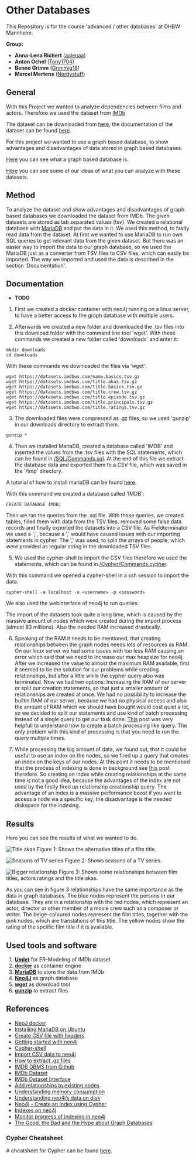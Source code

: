 # Other Databases
This Repository is for the course 'advanced / other databases' at DHBW Mannheim.

**Group:**
* **Anna-Lena Richert** ([aalenaa](https://github.com/aalenaa))
* **Anton Ochel** ([Tony1704](https://github.com/Tony1704))
* **Benno Grimm** ([Grimmig18](https://github.com/Grimmig18))
* **Marcel Mertens** ([Nerdystuff](https://github.com/NerdyStuff)) 

## General
With this Project we wanted to analyze dependencies between films and actors. Therefore we used the dataset from [IMDb](https://www.imdb.com).

The dataset can be downloaded from [here](https://datasets.imdbws.com/), the documentation of the dataset can be found [here](https://www.imdb.com/interfaces/).

For this project we wanted to use a graph based database, to show advantages and disadvantages of data stored in graph based databases.

[Here](https://github.com/NerdyStuff/Other_Databases/blob/master/What_is_a_graph_database.md) you can see what a graph based database is.

[Here](https://github.com/NerdyStuff/Other_Databases/blob/master/ideas.md) you can see some of our ideas of what you can analyze with these datasets.

## Method
To analyze the dataset and show advantages and disadvantages of graph based databases we downloaded the dataset from IMDb. The given datasets are stored as tab separated values (tsv). We created a relational database with [MariaDB](https://mariadb.org/) and put the data in it. We used this method, to fastly read data from the dataset. 
At first we wanted to use MariaDB to run own SQL queries to get relevant data from the given dataset. But there was an easier way to import the data to our graph database, so we used the MariaDB just as a converter from TSV files to CSV files, which can easily be imported.
The way we imported and used the data is described in the section 'Documentation'.

## Documentation
- **TODO**

1. First we created a docker container with neo4j running on a linux server, to have a better access to the graph database with multiple users.

2. Afterwards we created a new folder and downloaded the .tsv files into this download folder with the command line tool 'wget'.
With these commands we created a new folder called 'downloads' and enter it:
```
mkdir downloads
cd downloads
```

With these commands we downloaded the files via 'wget':
```
wget https://datasets.imdbws.com/name.basics.tsv.gz
wget https://datasets.imdbws.com/title.akas.tsv.gz
wget https://datasets.imdbws.com/title.basics.tsv.gz
wget https://datasets.imdbws.com/title.crew.tsv.gz
wget https://datasets.imdbws.com/title.episode.tsv.gz
wget https://datasets.imdbws.com/title.principals.tsv.gz
wget https://datasets.imdbws.com/title.ratings.tsv.gz
```

3. The downloaded files were compressed as .gz files, so we used 'gunzip' in our downloads directory to extract them.
```
gunzip *
```

4. Then we installed MariaDB, created a database called 'IMDB' and inserted the values from the .tsv files with the SQL statements, which can be found in [/SQL/Commands.sql](https://github.com/NerdyStuff/Other_Databases/blob/master/SQL/Commands.sql).
At the end of this file we extract the database data and exported them to a CSV file, which was saved in the '/tmp' directory.

A tutorial of how to install mariaDB can be found [here](https://linuxize.com/post/how-to-install-mariadb-on-ubuntu-18-04/).

With this command we created a database called 'IMDB':
```
CREATE DATABASE IMDB;
```

Then we ran the queries from the .sql file.
With these queries, we created tables, filled them with data from the TSV files, removed some false data records and finally exported the datasets into a CSV file.
As Fieldterminator we used a ';', because a ',' would have caused issues with our importing statements in cypher.
The ',' was used, to split the arrays of people, which were provided as regular string in the downloaded TSV files.

5. We used the cypher-shell to import the CSV files therefore we used the statements, which can be found in [/Cypher/Commands.cypher](https://github.com/NerdyStuff/Other_Databases/blob/master/Cypher/Commands.cypher).

With this command we opened a cypher-shell in a ssh session to import the data:
```
cypher-shell -a localhost -u <username> -p <password>
```

We also used the webinterface of neo4j to run queries.

The import of the datasets took quite a long time, which is caused by the massive amount of nodes which were created during the import process (almost 83 millions). Also the needed RAM increased drastically.

6. Speaking of the RAM it needs to be mentioned, that creating relationships between the graph nodes needs lots of resources as RAM. 
On our linux server we had some issues with too less RAM causing an error which said that we need to increase our max heapsize for neo4j.
After we increased the value to almost the maximum RAM available, first it seemed to be the solution for our problems while creating relationships, but after a little while the cypher query also was terminated.
Now we had two options: Increasing the RAM of our server or split our creation statements, so that just a smaller amount of relationships are created at once.
We had no possibility to increase the builtin RAM of our server, because we had no physical access and also the amount of RAM which we should have bought would cost quiet a lot, so we decided to split our statements and use kind of batch processing instead of a single query to get our task done. [This](https://stackoverflow.com/questions/40492337/neo4j-add-huge-number-of-relationships-to-already-existing-nodes) post was very helpfull to understand how to create a batch processing like query.
The only problem with this kind of processing is that you need to run the query multiple times.

7. While processing the big amount of data, we found out, that it could be useful to use an index on the nodes, so we fired up a query that creates an index on the keys of our nodes.
At this point it needs to be mentioned that the process of indexing is done in background see [this](https://www.quackit.com/neo4j/tutorial/neo4j_create_an_index_using_cypher.cfm) post therefore.
So creating an index while creating relationships at the same time is not a good idea, because  the advantages of the index are not used by the firstly fired up relationship creationship query.
The advantage of an index is a massive performance boost if you want to access a node via a specific key, the disadvantage is the needed diskspace for the indexing. 

## Results
Here you can see the results of what we wanted to do.

![Title akas](https://raw.githubusercontent.com/NerdyStuff/Other_Databases/master/documentation/graph.png)
Figure 1: Shows the alternative titles of a film title.


![Seasons of TV series](https://raw.githubusercontent.com/NerdyStuff/Other_Databases/master/documentation/graph2.png)
Figure 2: Shows seasons of a TV series.


![Bigger relationship](https://raw.githubusercontent.com/NerdyStuff/Other_Databases/master/documentation/graph3.png)
Figure 3: Shows some relationships between film titles, actors ratings and the title akas.


As you can see in figure 3 relationships have the same importance as the data in graph databases. The blue nodes represent the persons in our database. They are in a relationship with the red nodes, which represent an actor, director or other member of a movie crew such as a composer or writer. The beige-coloured nodes represent the film titles, together with the pink nodes, which are translations of this title. The yellow nodes show the rating of the spciific film title if it is available.

## Used tools and software
1. **[Umlet](https://www.umlet.com/)** for ER-Modeling of IMDb dataset
2. **[docker](https://www.docker.com/)** as container engine
3. **[MariaDB](https://mariadb.org/)** to store the data from IMDb
4. **[Neo4J](https://neo4j.com/)** as graph database
5. **[wget](https://wiki.ubuntuusers.de/wget/)** as download tool
6. **[gunzip](https://linux.die.net/man/1/gunzip)** to extract files





## References
* [NeoJ docker](https://hub.docker.com/_/neo4j)
* [Installing MariaDB on Ubuntu](https://linuxize.com/post/how-to-install-mariadb-on-ubuntu-18-04/)
* [Create CSV file with headers](https://stackoverflow.com/questions/5941809/include-headers-when-using-select-into-outfile/5941905)
* [Getting started with neo4j](https://neo4j.com/developer/get-started/)
* [Cypher-shell](https://neo4j.com/docs/operations-manual/current/tools/cypher-shell/)
* [Import CSV data to neo4j](https://neo4j.com/developer/guide-importing-data-and-etl/)
* [How to extract .gz files](https://tecadmin.net/extract-gz-file-in-linux-command/)
* [IMDB DBMS from Github](https://github.com/TheSarang/IMDB-Database-Management-System/blob/master/SQL_Queries_RESULTS.pdf)
* [IMDb Dataset](https://datasets.imdbws.com/)
* [IMDb Dataset Interface](https://www.imdb.com/interfaces/)
* [Add relationships to existing nodes](https://stackoverflow.com/questions/40492337/neo4j-add-huge-number-of-relationships-to-already-existing-nodes)
* [Understanding memory consumption](https://neo4j.com/developer/kb/understanding-memory-consumption/)
* [Understanding neo4j’s data on disk](https://neo4j.com/developer/kb/understanding-data-on-disk/)
* [Neo4j - Create an Index using Cypher](https://www.quackit.com/neo4j/tutorial/neo4j_create_an_index_using_cypher.cfm)
* [Indexes on neo4j](https://neo4j.com/docs/cypher-manual/current/schema/index/)
* [Monitor progress of indexing in neo4j](https://stackoverflow.com/questions/31397552/can-you-monitor-the-progress-of-a-neo4j-constraint)
* [The Good, the Bad and the Hype about Graph Databases](https://tdwi.org/articles/2017/03/14/good-bad-and-hype-about-graph-databases-for-mdm.aspx)

### Cypher Cheatsheet
A cheatsheet for Cypher can be found [here](https://people.inf.elte.hu/kiss/13kor/Neo4j_CheatSheet_v3.pdf).
